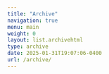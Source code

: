 ```yaml
---
title: "Archive"
navigation: true
menu: main
weight: 0
layout: list.archivehtml
type: archive
date: 2025-01-31T19:07:06-0400
url: /archive/
---
```


